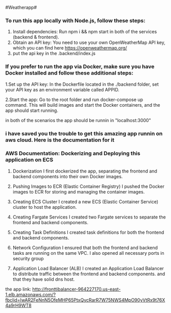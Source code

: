 #Weatherapp#

### To run this app locally with Node.js, follow these steps:

1. Install dependencies: Run npm i && npm start in both of the services (backend & frontend).
2. Obtain an API key: You need to use your own OpenWeatherMap API key, which you can find here https://openweathermap.org/
3. put the api key in the .backend/index.js 
   
### If you prefer to run the app via Docker, make sure you have Docker installed and follow these additional steps:

1.Set up the API key: In the Dockerfile located in the ./backend folder, set your API key as an environment variable called APPID.

2.Start the app: Go to the root folder and run docker-compose up command. This will build images and start the Docker containers, and the app should start running.

in both of the scenarios the app should be runnin in "localhost:3000" 


### i have saved you the trouble to get this amazing app runnin on aws cloud. Here is the documentation for it

### AWS Documentation: Dockerizing and Deploying this application on ECS

1. Dockerization
I first dockerized the app, separating the frontend and backend components into their own Docker images.

2. Pushing Images to ECR (Elastic Container Registry)
I pushed the Docker images to ECR for storing and managing the container images.

3. Creating ECS Cluster
I created a new ECS (Elastic Container Service) cluster to host the application.

4. Creating Fargate Services
I created two Fargate services to separate the frontend and backend components.

5. Creating Task Definitions
I created task definitions for both the frontend and backend components.

6. Network Configuration
I ensured that both the frontend and backend tasks are running on the same VPC. I also opened all necessary ports in security group

7. Application Load Balancer (ALB)
I created an Application Load Balancer to distribute traffic between the frontend and backend components. and that they have solid dns host.

the app link: http://fronttibalancer-964227170.us-east-1.elb.amazonaws.com/?fbclid=IwAR2FeNnN5OfeMHP65PtxQycRarR7W75NWS4MpO90yVtRx9t76X4a9rH9WT8

